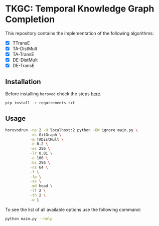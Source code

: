 # TKGC: Temporal Knowledge Graph Completion

This repository contains the implementation of the following algorithms:

- [x] TTransE
- [x] TA-DistMult
- [x] TA-TransE
- [x] DE-DistMult
- [x] DE-TransE

## Installation

Before installing `horovod` check the steps [here](https://github.com/horovod/horovod#install).

```bash
pip install -r requirements.txt
```

## Usage

```bash
horovodrun -np 2 -H localhost:2 python -BW ignore main.py \
           -ds GitGraph \
           -m TADistMult \
           -d 0.2 \
           -es 256 \
           -lr 0.01 \
           -e 100 \
           -bs 256 \
           -ns 64 \
           -f \
           -fp \
           -as \
           -md head \
           -lf 2 \
           -th 2 \
           -w 1
```

To see the list of all available options use the following command:

```bash
python main.py --help
```
